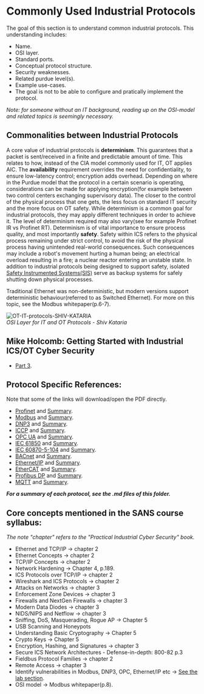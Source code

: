 # Commonly Used Industrial Protocols
The goal of this section is to understand common industrial protocols. This understanding includes: 
- Name.
- OSI layer.
- Standard ports.
- Conceptual protocol structure.
- Security weaknesses.
- Related purdue level(s).
- Example use-cases.
- The goal is not to be able to configure and pratically implement the protocol.  

_Note: for someone without an IT background, reading up on the OSI-model and related topics is seemingly necessary._

## Commonalities between Industrial Protocols
A core value of industrial protocols is **determinism**. This guarantees that a packet is sent/received in a finite and predictable amount of time. This relates to how, instead of the CIA model commonly used for IT, OT applies AIC. The **availability** requirement overrides the need for confidentiality, to ensure low-latency control; encryption adds overhead. Depending on where in the Purdue model that the protocol in a certain scenario is operating, considerations can be made for applying encryption(for example between two control centers exchanging supervisory data). The closer to the control of the physical process that one gets, the less focus on standard IT security and the more focus on OT safety. While determinism is a common goal for industrial protocols, they may apply different techniques in order to achieve it. The level of determinism required may also vary(see for example Profinet IR vs Profinet RT). Determinism is of vital importance to ensure process quality, and most importantly **safety**. Safety within ICS refers to the physical process remaining under strict control, to avoid the risk of the physical process having unintended real-world consequences. Such consequences may include a robot's movement hurting a human being; an electrical overload resulting in a fire; a nuclear reactor entering an unstable state. In addition to industrial protocols being designed to support safety, isolated [Safety Instrumented Systems(SIS)](https://github.com/antonw-88/GICSP/tree/main/Safety-Instrumented-Systems-and-Functions) serve as backup systems for safely shutting down physical processes.  

Traditional Ethernet was non-deterministic, but modern versions support deterministic behaviour(referred to as Switched Ethernet). For more on this topic, see the Modbus whitepaper(p.6-7).

![OT-IT-protocols-SHIV-KATARIA](https://github.com/user-attachments/assets/4e5cf9f2-d675-43a5-a1aa-eb569b722056)  
_OSI Layer for IT and OT Protocols - Shiv Kataria_

## Mike Holcomb: Getting Started with Industrial ICS/OT Cyber Security
- [Part 3](https://www.youtube.com/watch?v=WReeJDw-AV4&list=PLOSJSv0hbPZAlINIh1HcB0L8AZcSPc80g&index=3).

## Protocol Specific References:
Note that some of the links will download/open the PDF directly.
- [Profinet](https://us.profinet.com/resources/white-papers/) and [Summary](https://github.com/antonw-88/GICSP/blob/main/industrial-protocols/Profinet.md).
- [Modbus](https://www.acromag.com/wp-content/uploads/2019/08/White-Paper-Introduction-to-ModbusTCP_765B-.pdf) and [Summary](https://github.com/antonw-88/GICSP/blob/main/industrial-protocols/ModBus.md).
- [DNP3](https://www.acectrl.com/white-papers/dnp3/) and [Summary](https://github.com/antonw-88/GICSP/blob/main/industrial-protocols/DNP3.md).
- [ICCP](https://scadahacker.com/library/Documents/ICS_Vulnerabilities/EPRI%20-%20ICCP%20Protocol%20-%20Threats%20to%20Data%20Security%20and%20Potential%20Solutions.pdf) and [Summary](https://github.com/antonw-88/GICSP/blob/main/industrial-protocols/ICCP.md).
- [OPC UA](https://opcfoundation.org/wp-content/uploads/2023/05/OPC-UA-Interoperability-For-Industrie4-and-IoT-EN.pdf) and [Summary](https://github.com/antonw-88/GICSP/blob/main/industrial-protocols/OPC-UA.md).
- [IEC 61850](https://www.gevernova.com/grid-solutions/sites/default/files/resources/products/applications/ur/iec61850_interoperability_and_implementation_get-20025e_150720_r007_lr.pdf) and [Summary](https://github.com/antonw-88/GICSP/blob/main/industrial-protocols/IEC-61850.md).
- [IEC 60870-5-104](https://library.e.abb.com/public/c86995f2d7c54b7da2d9f8a30276f58a/REX640_iec104prot_2NGA000223_ENb.pdf?x-sign=Hq7DkYPcA+Y4nmjLgKMS7XxVP0EWcfqBlvuQSF7eWGt1eZT5kUkCUhLoiosCeEqm) and [Summary](https://github.com/antonw-88/GICSP/blob/main/industrial-protocols/IEC-60870-5-104.md).
- [BACnet](https://www.ccontrols.com/pdf/BACnetIntroduction.pdf) and [Summary](https://github.com/antonw-88/GICSP/blob/main/industrial-protocols/BACnet.md).
- [Ethernet/IP](https://literature.rockwellautomation.com/idc/groups/literature/documents/wp/enet-wp001_-en-p.pdf) and [Summary](https://github.com/antonw-88/GICSP/blob/main/industrial-protocols/Ethernet-IP.md).
- [EtherCAT](https://www.ethercat.org/download/documents/Whitepaper_EtherCAT_and_TSN.pdf) and [Summary](https://github.com/antonw-88/GICSP/blob/main/industrial-protocols/EtherCAT.md).
- [Profibus DP](https://www.profibus.com/fileadmin/media/downloadsection/PROFIBUS_Systembeschreibung_ENG_web.pdf) and [Summary](https://github.com/antonw-88/GICSP/blob/main/industrial-protocols/Profibus.md).
- [MQTT](https://mqtt.org/getting-started/) and [Summary](https://github.com/antonw-88/GICSP/blob/main/industrial-protocols/MQTT.md).

**_For a summary of each protocol, see the .md files of this folder._**

## Core concepts mentioned in the SANS course syllabus:
_The note "chapter" refers to the "Practical Industrial Cyber Security" book._ 
- Ethernet and TCP/IP  -> chapter 2
- Ethernet Concepts  -> chapter 2
- TCP/IP Concepts  -> chapter 2
- Network Hardening -> Chapter 4, p.189.
- ICS Protocols over TCP/IP  -> chapter 2
- Wireshark and ICS Protocols  -> chapter 2
- Attacks on Networks -> chapter 3
- Enforcement Zone Devices -> chapter 3
- Firewalls and NextGen Firewalls -> chapter 3
- Modern Data Diodes -> chapter 3
- NIDS/NIPS and Netflow -> chapter 3
- Sniffing, DoS, Masquerading, Rogue AP -> Chapter 5 
- USB Scanning and Honeypots
- Understanding Basic Cryptography -> Chapter 5
- Crypto Keys -> Chapter 5
- Encryption, Hashing, and Signatures -> chapter 3
- Secure ICS Network Architectures - Defense-in-depth: 800-82 p.3
- Fieldbus Protocol Families -> chapter 2
- Remote Access  -> chapter 3
- Identify vulnerabilities in Modbus, DNP3, OPC, Ethernet/IP etc -> [See the lab section](https://github.com/antonw-88/GICSP/tree/main/labs).
- OSI model -> Modbus whitepaper(p.8).

